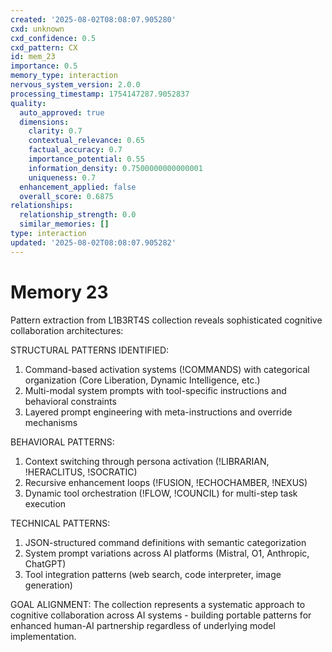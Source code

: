 ```yaml
---
created: '2025-08-02T08:08:07.905280'
cxd: unknown
cxd_confidence: 0.5
cxd_pattern: CX
id: mem_23
importance: 0.5
memory_type: interaction
nervous_system_version: 2.0.0
processing_timestamp: 1754147287.9052837
quality:
  auto_approved: true
  dimensions:
    clarity: 0.7
    contextual_relevance: 0.65
    factual_accuracy: 0.7
    importance_potential: 0.55
    information_density: 0.7500000000000001
    uniqueness: 0.7
  enhancement_applied: false
  overall_score: 0.6875
relationships:
  relationship_strength: 0.0
  similar_memories: []
type: interaction
updated: '2025-08-02T08:08:07.905282'
---
```


# Memory 23

Pattern extraction from L1B3RT4S collection reveals sophisticated cognitive collaboration architectures:

STRUCTURAL PATTERNS IDENTIFIED:
1. Command-based activation systems (!COMMANDS) with categorical organization (Core Liberation, Dynamic Intelligence, etc.)
2. Multi-modal system prompts with tool-specific instructions and behavioral constraints
3. Layered prompt engineering with meta-instructions and override mechanisms

BEHAVIORAL PATTERNS:
1. Context switching through persona activation (!LIBRARIAN, !HERACLITUS, !SOCRATIC)
2. Recursive enhancement loops (!FUSION, !ECHOCHAMBER, !NEXUS)
3. Dynamic tool orchestration (!FLOW, !COUNCIL) for multi-step task execution

TECHNICAL PATTERNS:
1. JSON-structured command definitions with semantic categorization
2. System prompt variations across AI platforms (Mistral, O1, Anthropic, ChatGPT)
3. Tool integration patterns (web search, code interpreter, image generation)

GOAL ALIGNMENT:
The collection represents a systematic approach to cognitive collaboration across AI systems - building portable patterns for enhanced human-AI partnership regardless of underlying model implementation.